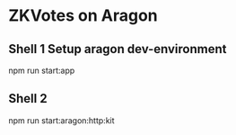 # ZKVotes on Aragon

## Shell 1 Setup aragon dev-environment
npm run start:app

## Shell 2
npm run start:aragon:http:kit

